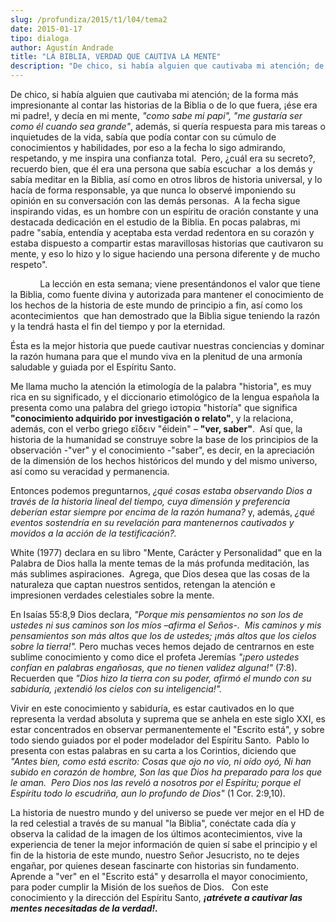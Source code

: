 ```yaml
---
slug: /profundiza/2015/t1/l04/tema2
date: 2015-01-17
tipo: dialoga
author: Agustín Andrade
title: "LA BIBLIA, VERDAD QUE CAUTIVA LA MENTE"
description: "De chico, si había alguien que cautivaba mi atención; de la forma más  impresionante al contar las historias de la Biblia o de lo que fuera, ¡ése era  mi padre!, y decía en mi mente, “como sabe mi papi”, “me gustaría ser como él  cuando sea grande”"
---
```


De chico, si había alguien que cautivaba mi atención; de la forma más impresionante al contar las historias de la Biblia o de lo que fuera, ¡ése era mi padre!, y decía en mi mente, _"como sabe mi papi", "me gustaría ser como él cuando sea grande"_, además, si quería respuesta para mis tareas o inquietudes de la vida, sabía que podía contar con su cúmulo de conocimientos y habilidades, por eso a la fecha lo sigo admirando, respetando, y me inspira una confianza total.  Pero, ¿cuál era su secreto?, recuerdo bien, que él era una persona que sabía escuchar  a los demás y sabía meditar en la Biblia, así como en otros libros de historia universal, y lo hacía de forma responsable, ya que nunca lo observé imponiendo su opinión en su conversación con las demás personas.  A la fecha sigue inspirando vidas, es un hombre con un espíritu de oración constante y una destacada dedicación en el estudio de la Biblia. En pocas palabras, mi padre "sabía, entendía y aceptaba esta verdad redentora en su corazón y estaba dispuesto a compartir estas maravillosas historias que cautivaron su mente, y eso lo hizo y lo sigue haciendo una persona diferente y de mucho respeto".

            La lección en esta semana; viene presentándonos el valor que tiene la Biblia, como fuente divina y autorizada para mantener el conocimiento de los hechos de la historia de este mundo de principio a fin, así como los acontecimientos  que han demostrado que la Biblia sigue teniendo la razón y la tendrá hasta el fin del tiempo y por la eternidad.

Ésta es la mejor historia que puede cautivar nuestras conciencias y dominar la razón humana para que el mundo viva en la plenitud de una armonía saludable y guiada por el Espíritu Santo.

Me llama mucho la atención la etimología de la palabra "historia", es muy rica en su significado, y el diccionario etimológico de la lengua española la presenta como una palabra del griego ἱστορία "historía" que significa **"conocimiento adquirido por investigación o relato"**, y la relaciona, además, con el verbo griego εἴδειν "éidein" – **"ver, saber"**.  Así que, la historia de la humanidad se construye sobre la base de los principios de la observación -"ver" y el conocimiento -"saber", es decir, en la apreciación de la dimensión de los hechos históricos del mundo y del mismo universo, así como su veracidad y permanencia.

Entonces podemos preguntarnos, _¿qué cosas estaba observando Dios a través de la historia lineal del tiempo, cuya dimensión y preferencia deberían estar siempre por encima de la razón humana?_ y, además, _¿qué eventos sostendría en su revelación para mantenernos cautivados y movidos a la acción de la testificación?._

White (1977) declara en su libro "Mente, Carácter y Personalidad" que en la Palabra de Dios halla la mente temas de la más profunda meditación, las más sublimes aspiraciones.  Agrega, que Dios desea que las cosas de la naturaleza que captan nuestros sentidos, retengan la atención e impresionen verdades celestiales sobre la mente.

En Isaías 55:8,9 Dios declara, _"Porque mis pensamientos no son los de ustedes ni sus caminos son los míos –afirma el Seños-.  Mis caminos y mis pensamientos son más altos que los de ustedes; ¡más altos que los cielos sobre la tierra!"._ Pero muchas veces hemos dejado de centrarnos en este sublime conocimiento y como dice el profeta Jeremías _"¡pero ustedes confían en palabras engañosas, que no tienen validez alguna!"_ (7:8). Recuerden que _"Dios hizo la tierra con su poder, afirmó el mundo con su sabiduría, ¡extendió los cielos con su inteligencia!"._

Vivir en este conocimiento y sabiduría, es estar cautivados en lo que representa la verdad absoluta y suprema que se anhela en este siglo XXI, es estar concentrados en observar permanentemente el "Escrito está", y sobre todo siendo guiados por el poder modelador del Espíritu Santo.  Pablo lo presenta con estas palabras en su carta a los Corintios, diciendo que _"Antes bien, como está escrito: Cosas que ojo no vio, ni oído oyó, Ni han subido en corazón de hombre, Son las que Dios ha preparado para los que le aman.  Pero Dios nos las reveló a nosotros por el Espíritu; porque el Espíritu todo lo escudriña, aun lo profundo de Dios"_ (1 Cor. 2:9,10).

La historia de nuestro mundo y del universo se puede ver mejor en el HD de la red celestial a través de su manual "la Biblia", conéctate cada día y observa la calidad de la imagen de los últimos acontecimientos, vive la experiencia de tener la mejor información de quien sí sabe el principio y el fin de la historia de este mundo, nuestro Señor Jesucristo, no te dejes engañar, por quienes desean fascinarte con historias sin fundamento.  Aprende a "ver" en el "Escrito está" y desarrolla el mayor conocimiento, para poder cumplir la Misión de los sueños de Dios.   Con este conocimiento y la dirección del Espíritu Santo, **_¡atrévete a cautivar las mentes necesitadas de la verdad!._**
